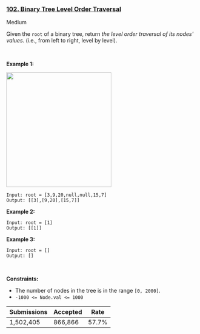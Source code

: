 ### [102. Binary Tree Level Order Traversal](https://leetcode.com/problems/binary-tree-level-order-traversal/)

Medium

Given the `` root `` of a binary tree, return _the level order traversal of its nodes' values_. (i.e., from left to right, level by level).

 

__Example 1:__

<img alt="" src="https://assets.leetcode.com/uploads/2021/02/19/tree1.jpg" style="width: 277px; height: 302px;"/>

```
Input: root = [3,9,20,null,null,15,7]
Output: [[3],[9,20],[15,7]]
```

__Example 2:__

```
Input: root = [1]
Output: [[1]]
```

__Example 3:__

```
Input: root = []
Output: []
```

 

__Constraints:__

*   The number of nodes in the tree is in the range `` [0, 2000] ``.
*   `` -1000 <= Node.val <= 1000 ``

| Submissions    | Accepted     | Rate   |
| -------------- | ------------ | ------ |
| 1,502,405 | 866,866 | 57.7% |